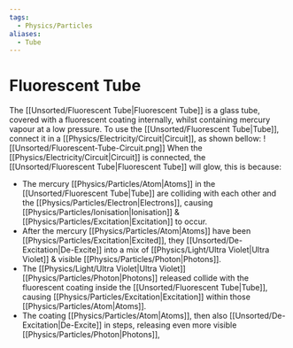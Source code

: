 ```yaml
---
tags:
  - Physics/Particles
aliases:
  - Tube
---
```

# Fluorescent Tube
The [[Unsorted/Fluorescent Tube|Fluorescent Tube]] is a glass tube, covered with a fluorescent coating internally, whilst containing mercury vapour at a low pressure.
To use the [[Unsorted/Fluorescent Tube|Tube]], connect it in a [[Physics/Electricity/Circuit|Circuit]], as shown bellow:
![[Unsorted/Fluorescent-Tube-Circuit.png]]
When the [[Physics/Electricity/Circuit|Circuit]] is connected, the [[Unsorted/Fluorescent Tube|Fluorescent Tube]] will glow, this is because:
- The mercury [[Physics/Particles/Atom|Atoms]] in the [[Unsorted/Fluorescent Tube|Tube]] are colliding with each other and the [[Physics/Particles/Electron|Electrons]], causing [[Physics/Particles/Ionisation|Ionisation]] & [[Physics/Particles/Excitation|Excitation]] to occur.
- After the mercury [[Physics/Particles/Atom|Atoms]] have been [[Physics/Particles/Excitation|Excited]], they [[Unsorted/De-Excitation|De-Excite]] into a mix of [[Physics/Light/Ultra Violet|Ultra Violet]] & visible [[Physics/Particles/Photon|Photons]].
- The [[Physics/Light/Ultra Violet|Ultra Violet]] [[Physics/Particles/Photon|Photons]] released collide with the fluorescent coating inside the [[Unsorted/Fluorescent Tube|Tube]], causing [[Physics/Particles/Excitation|Excitation]] within those [[Physics/Particles/Atom|Atoms]].
- The coating [[Physics/Particles/Atom|Atoms]], then also [[Unsorted/De-Excitation|De-Excite]] in steps, releasing even more visible [[Physics/Particles/Photon|Photons]],